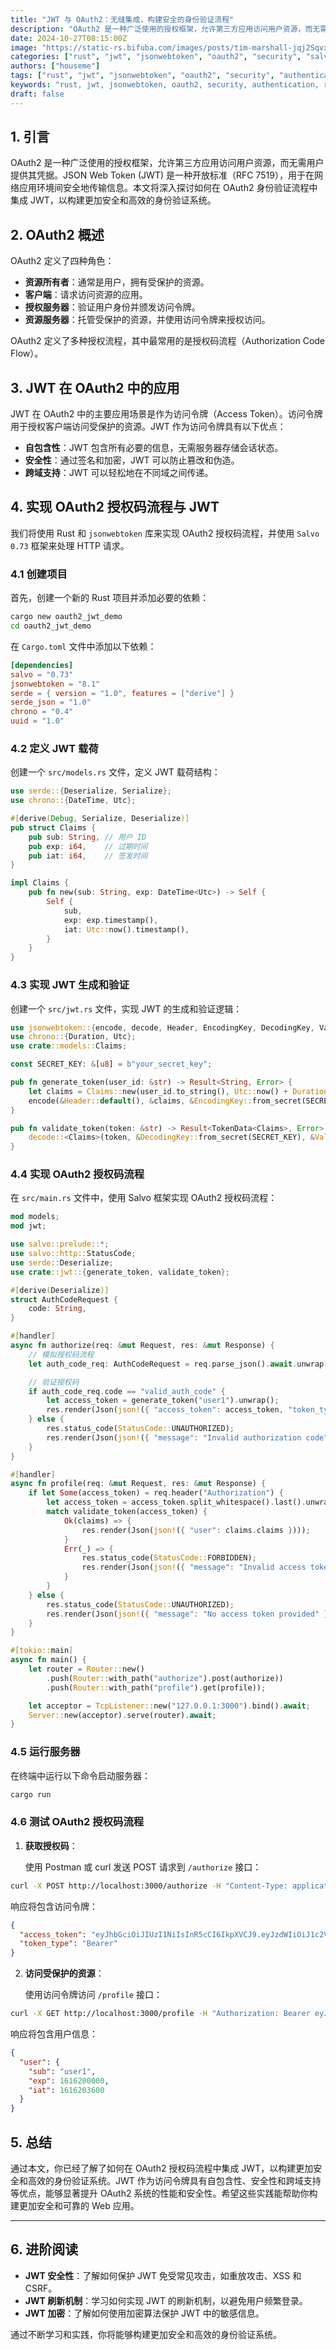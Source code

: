 ```yaml
---
title: "JWT 与 OAuth2：无缝集成，构建安全的身份验证流程"
description: "OAuth2 是一种广泛使用的授权框架，允许第三方应用访问用户资源，而无需用户提供其凭据。JSON Web Token (JWT) 是一种开放标准（RFC 7519），用于在网络应用环境间安全地传输信息。本文将深入探讨如何在 OAuth2 身份验证流程中集成 JWT，以构建更加安全和高效的身份验证系统。"
date: 2024-10-27T08:15:00Z
image: "https://static-rs.bifuba.com/images/posts/tim-marshall-jqj2SqvxMVY-unsplash.jpg"
categories: ["rust", "jwt", "jsonwebtoken", "oauth2", "security", "salvo"]
authors: ["houseme"]
tags: ["rust", "jwt", "jsonwebtoken", "oauth2", "security", "authentication", "rsa", "实战指南", "身份验证", "授权", "安全", "Salvo", "JSON Web Token"]
keywords: "rust, jwt, jsonwebtoken, oauth2, security, authentication, rsa, 实战指南, 身份验证, 授权, 安全, Salvo, JSON Web Token"
draft: false
---
```


## 1. 引言

OAuth2 是一种广泛使用的授权框架，允许第三方应用访问用户资源，而无需用户提供其凭据。JSON Web Token (JWT) 是一种开放标准（RFC 7519），用于在网络应用环境间安全地传输信息。本文将深入探讨如何在 OAuth2 身份验证流程中集成 JWT，以构建更加安全和高效的身份验证系统。

## 2. OAuth2 概述

OAuth2 定义了四种角色：

- **资源所有者**：通常是用户，拥有受保护的资源。
- **客户端**：请求访问资源的应用。
- **授权服务器**：验证用户身份并颁发访问令牌。
- **资源服务器**：托管受保护的资源，并使用访问令牌来授权访问。

OAuth2 定义了多种授权流程，其中最常用的是授权码流程（Authorization Code Flow）。

## 3. JWT 在 OAuth2 中的应用

JWT 在 OAuth2 中的主要应用场景是作为访问令牌（Access Token）。访问令牌用于授权客户端访问受保护的资源。JWT 作为访问令牌具有以下优点：

- **自包含性**：JWT 包含所有必要的信息，无需服务器存储会话状态。
- **安全性**：通过签名和加密，JWT 可以防止篡改和伪造。
- **跨域支持**：JWT 可以轻松地在不同域之间传递。

## 4. 实现 OAuth2 授权码流程与 JWT

我们将使用 Rust 和 `jsonwebtoken` 库来实现 OAuth2 授权码流程，并使用 `Salvo 0.73` 框架来处理 HTTP 请求。

### 4.1 创建项目

首先，创建一个新的 Rust 项目并添加必要的依赖：

```bash
cargo new oauth2_jwt_demo
cd oauth2_jwt_demo
```

在 `Cargo.toml` 文件中添加以下依赖：

```toml
[dependencies]
salvo = "0.73"
jsonwebtoken = "8.1"
serde = { version = "1.0", features = ["derive"] }
serde_json = "1.0"
chrono = "0.4"
uuid = "1.0"
```

### 4.2 定义 JWT 载荷

创建一个 `src/models.rs` 文件，定义 JWT 载荷结构：

```rust
use serde::{Deserialize, Serialize};
use chrono::{DateTime, Utc};

#[derive(Debug, Serialize, Deserialize)]
pub struct Claims {
    pub sub: String, // 用户 ID
    pub exp: i64,    // 过期时间
    pub iat: i64,    // 签发时间
}

impl Claims {
    pub fn new(sub: String, exp: DateTime<Utc>) -> Self {
        Self {
            sub,
            exp: exp.timestamp(),
            iat: Utc::now().timestamp(),
        }
    }
}
```

### 4.3 实现 JWT 生成和验证

创建一个 `src/jwt.rs` 文件，实现 JWT 的生成和验证逻辑：

```rust
use jsonwebtoken::{encode, decode, Header, EncodingKey, DecodingKey, Validation, errors::Error, TokenData};
use chrono::{Duration, Utc};
use crate::models::Claims;

const SECRET_KEY: &[u8] = b"your_secret_key";

pub fn generate_token(user_id: &str) -> Result<String, Error> {
    let claims = Claims::new(user_id.to_string(), Utc::now() + Duration::minutes(15));
    encode(&Header::default(), &claims, &EncodingKey::from_secret(SECRET_KEY))
}

pub fn validate_token(token: &str) -> Result<TokenData<Claims>, Error> {
    decode::<Claims>(token, &DecodingKey::from_secret(SECRET_KEY), &Validation::default())
}
```

### 4.4 实现 OAuth2 授权码流程

在 `src/main.rs` 文件中，使用 Salvo 框架实现 OAuth2 授权码流程：

```rust
mod models;
mod jwt;

use salvo::prelude::*;
use salvo::http::StatusCode;
use serde::Deserialize;
use crate::jwt::{generate_token, validate_token};

#[derive(Deserialize)]
struct AuthCodeRequest {
    code: String,
}

#[handler]
async fn authorize(req: &mut Request, res: &mut Response) {
    // 模拟授权码流程
    let auth_code_req: AuthCodeRequest = req.parse_json().await.unwrap();

    // 验证授权码
    if auth_code_req.code == "valid_auth_code" {
        let access_token = generate_token("user1").unwrap();
        res.render(Json(json!({ "access_token": access_token, "token_type": "Bearer" })));
    } else {
        res.status_code(StatusCode::UNAUTHORIZED);
        res.render(Json(json!({ "message": "Invalid authorization code" })));
    }
}

#[handler]
async fn profile(req: &mut Request, res: &mut Response) {
    if let Some(access_token) = req.header("Authorization") {
        let access_token = access_token.split_whitespace().last().unwrap();
        match validate_token(access_token) {
            Ok(claims) => {
                res.render(Json(json!({ "user": claims.claims })));
            }
            Err(_) => {
                res.status_code(StatusCode::FORBIDDEN);
                res.render(Json(json!({ "message": "Invalid access token" })));
            }
        }
    } else {
        res.status_code(StatusCode::UNAUTHORIZED);
        res.render(Json(json!({ "message": "No access token provided" })));
    }
}

#[tokio::main]
async fn main() {
    let router = Router::new()
        .push(Router::with_path("authorize").post(authorize))
        .push(Router::with_path("profile").get(profile));

    let acceptor = TcpListener::new("127.0.0.1:3000").bind().await;
    Server::new(acceptor).serve(router).await;
}
```

### 4.5 运行服务器

在终端中运行以下命令启动服务器：

```bash
cargo run
```

### 4.6 测试 OAuth2 授权码流程

1. **获取授权码**：

   使用 Postman 或 curl 发送 POST 请求到 `/authorize` 接口：

```bash
curl -X POST http://localhost:3000/authorize -H "Content-Type: application/json" -d '{"code": "valid_auth_code"}'
```

响应将包含访问令牌：

```json
{
  "access_token": "eyJhbGciOiJIUzI1NiIsInR5cCI6IkpXVCJ9.eyJzdWIiOiJ1c2VyMSIsImV4cCI6MTYxNjIwMDAwMCwiaWF0IjoxNjE2MjAzNjAwfQ.SflKxwRJSMeKKF2QT4fwpMeJf36POk6yJV_adQssw5c",
  "token_type": "Bearer"
}
```

2. **访问受保护的资源**：

   使用访问令牌访问 `/profile` 接口：

```bash
curl -X GET http://localhost:3000/profile -H "Authorization: Bearer eyJhbGciOiJIUzI1NiIsInR5cCI6IkpXVCJ9.eyJzdWIiOiJ1c2VyMSIsImV4cCI6MTYxNjIwMDAwMCwiaWF0IjoxNjE2MjAzNjAwfQ.SflKxwRJSMeKKF2QT4fwpMeJf36POk6yJV_adQssw5c"
```

响应将包含用户信息：

```json
{
  "user": {
    "sub": "user1",
    "exp": 1616200000,
    "iat": 1616203600
  }
}
```

## 5. 总结

通过本文，你已经了解了如何在 OAuth2 授权码流程中集成 JWT，以构建更加安全和高效的身份验证系统。JWT 作为访问令牌具有自包含性、安全性和跨域支持等优点，能够显著提升 OAuth2 系统的性能和安全性。希望这些实践能帮助你构建更加安全和可靠的 Web 应用。

---

## 6. 进阶阅读

- **JWT 安全性**：了解如何保护 JWT 免受常见攻击，如重放攻击、XSS 和 CSRF。
- **JWT 刷新机制**：学习如何实现 JWT 的刷新机制，以避免用户频繁登录。
- **JWT 加密**：了解如何使用加密算法保护 JWT 中的敏感信息。

通过不断学习和实践，你将能够构建更加安全和高效的身份验证系统。
